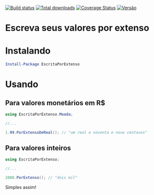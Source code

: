 [![Build status](https://ci.appveyor.com/api/projects/status/nkdw5ed1m10fyrl2?svg=true)](https://ci.appveyor.com/project/gimoteco/escritaporextenso)
[![Total downloads](https://img.shields.io/nuget/dt/EscritaPorExtenso.svg)](https://www.nuget.org/packages/EscritaPorExtenso/)
[![Coverage Status](https://coveralls.io/repos/gimoteco/EscritaPorExtenso/badge.svg?branch=opencover&service=github)](https://coveralls.io/github/gimoteco/EscritaPorExtenso?branch=master)
[![Versão](https://img.shields.io/nuget/v/EscritaPorExtenso.svg)](https://www.nuget.org/packages/EscritaPorExtenso/)

# Escreva seus valores por extenso

# Instalando
``` powershell
Install-Package EscritaPorExtenso 
```
# Usando

## Para valores monetários em R$

``` csharp
using EscritaPorExtenso.Moeda;

//... 

1.99.PorExtensoDeReal(); // "um real e noventa e nove centavos"
```

## Para valores inteiros
``` csharp
using EscritaPorExtenso;

//...

2000.PorExtenso(); // "dois mil"
```

Simples assim!
